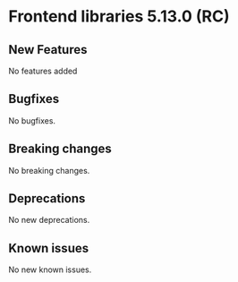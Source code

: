 # Frontend libraries 5.13.0 (RC)

## New Features

No features added

## Bugfixes

No bugfixes.

## Breaking changes

No breaking changes.

## Deprecations

No new deprecations.

## Known issues

No new known issues.
